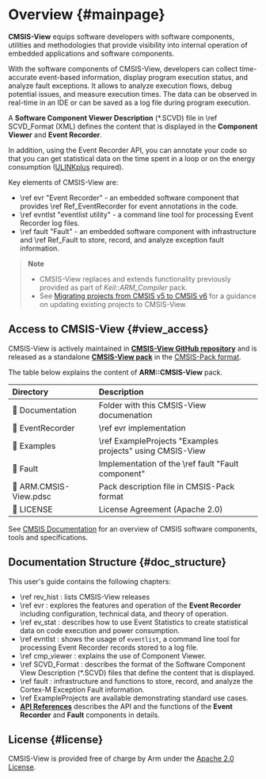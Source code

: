 ﻿# Overview {#mainpage}

**CMSIS-View** equips software developers with software components, utilities and methodologies that provide visibility into internal operation of embedded applications and software components.

With the software components of CMSIS-View, developers can collect time-accurate event-based information, display program execution status, and analyze fault exceptions. It allows to analyze execution flows, debug potential issues, and measure execution times. The data can be observed in real-time in an IDE or can be saved as a log file during program execution. 

A **Software Component Viewer Description** (*.SCVD) file in \ref SCVD_Format (XML) defines the content that is displayed in the **Component Viewer** and **Event Recorder**.

In addition, using the Event Recorder API, you can annotate your code so that you can get statistical data on the time spent in a loop or on the energy consumption ([ULINKplus](https://developer.arm.com/Tools%20and%20Software/ULINKplus) required).

Key elements of CMSIS-View are:

 - \ref evr "Event Recorder" - an embedded software component that provides \ref Ref_EventRecorder for event annotations in the code.
 - \ref evntlst "eventlist utility" - a command line tool for processing Event Recorder log files.
 - \ref fault "Fault" - an embedded software component with infrastructure and \ref Ref_Fault to store, record, and analyze exception fault information.

> **Note**
> - CMSIS-View replaces and extends functionality previously provided as part of *Keil::ARM_Compiler* pack.
> - See [Migrating projects from CMSIS v5 to CMSIS v6](https://learn.arm.com/learning-paths/microcontrollers/project-migration-cmsis-v6) for a guidance on updating existing projects to CMSIS-View.

## Access to CMSIS-View {#view_access}

CMSIS-View is actively maintained in [**CMSIS-View GitHub repository**](https://github.com/ARM-software/CMSIS-View) and is released as a standalone [**CMSIS-View pack**](https://www.keil.arm.com/packs/cmsis-view-arm/versions/) in the [CMSIS-Pack format](https://open-cmsis-pack.github.io/Open-CMSIS-Pack-Spec/main/html/index.html).

The table below explains the content of **ARM::CMSIS-View** pack.

Directory                             | Description
:-------------------------------------|:------------------------------------------------------
📂 Documentation                      | Folder with this CMSIS-View documenation
📂 EventRecorder                      | \ref evr implementation
📂 Examples                           | \ref ExampleProjects "Examples projects" using CMSIS-View
📂 Fault                              | Implementation of the \ref fault "Fault component"
📄 ARM.CMSIS-View.pdsc                | Pack description file in CMSIS-Pack format
📄 LICENSE                            | License Agreement (Apache 2.0)

See [CMSIS Documentation](https://arm-software.github.io/CMSIS_6/) for an overview of CMSIS software components, tools and specifications.

## Documentation Structure {#doc_structure}

This user's guide contains the following chapters:

 - \ref rev_hist : lists CMSIS-View releases
 - \ref evr : explores the features and operation of the **Event Recorder** including configuration, technical data, and theory of operation.
 - \ref ev_stat : describes how to use Event Statistics to create statistical data on code execution and power consumption.
 - \ref evntlst : shows the usage of `eventlist`, a command line tool for processing Event Recorder records stored to a log file.
 - \ref cmp_viewer : explains the use of Component Viewer.
 - \ref SCVD_Format : describes the format of the Software Component View Description (*.SCVD) files that define the content that is displayed.
 - \ref fault : infrastructure and functions to store, record, and analyze the Cortex-M Exception Fault information.
 - \ref ExampleProjects are available demonstrating standard use cases.
 - [**API References**](modules.html) describes the API and the functions of the **Event Recorder** and **Fault** components in details.

## License {#license}

CMSIS-View is provided free of charge by Arm under the [Apache 2.0 License](https://raw.githubusercontent.com/ARM-software/CMSIS-View/main/LICENSE).
